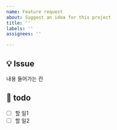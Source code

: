 ```yaml
---
name: Feature request
about: Suggest an idea for this project
title: ''
labels: ''
assignees: ''

---
```


## 💡 Issue
내용 들어가는 칸

## 📝 todo
- [ ] 할 일1
- [ ] 할 일2
